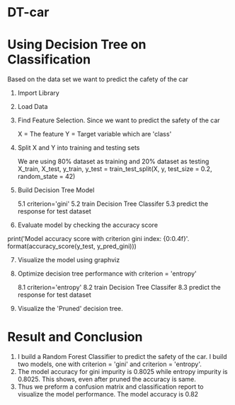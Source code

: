 # DT-car

# Using Decision Tree on Classification

Based on the data set we want to predict the cafety of the car
1. Import Library
   
2. Load Data
   
3. Find Feature Selection. Since we want to predict the safety of the car
   
   X = The feature 
   Y = Target variable which are 'class'
   
4. Split X and Y into training and testing sets
   
   We are using 80% dataset as training and 20% dataset as testing
   X_train, X_test, y_train, y_test = train_test_split(X, y, test_size = 0.2, random_state = 42)

5. Build Decision Tree Model

   5.1 criterion='gini'
   5.2 train Decision Tree Classifer
   5.3 predict the response for test dataset

6. Evaluate model by checking the accuracy score

  print('Model accuracy score with criterion gini index: {0:0.4f}'. format(accuracy_score(y_test, y_pred_gini)))

7. Visualize the model using graphviz

8. Optimize decision tree performance with criterion = 'entropy'

   8.1 criterion='entropy'
   8.2 train Decision Tree Classifer
   8.3 predict the response for test dataset

9. Visualize the 'Pruned' decision tree.

# Result and Conclusion

1. I build a Random Forest Classifier to predict the safety of the car. I build two models, one with criterion = 'gini' and criterion = 'entropy'.
2. The model accuracy for gini impurity is 0.8025 while entropy impurity is 0.8025. This shows, even after pruned the accuracy is same.
3. Thus we preform a confusion matrix and classification report to visualize the model performance. The model accuracy is 0.82
